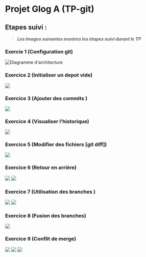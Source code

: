 # Projet Glog A (TP-git)

## Etapes suivi :

> ***Les Images suivantes montres les étapes suivi durant le TP***

### Exercie 1 (Configuration git)

![Diagramme d'architecture](./images/exo1%20[configuration].png)

### Exercice 2 (Initialiser un depot vide)

![](./images/exo2%20[initialisation%20du%20repo].png)

### Exercice 3 (Ajouter des commits )

![](./images/exo3%20[Ajout%20des%20fichier%20et%20commits].png)

### Exercice 4 (Visualiser l’historique)

![](./images/exo4%20[git%20log].png)

### Exercice 5 (Modifier des fichiers [git diff])

![](./images/exo5%20[difference].png)

### Exercice 6 (Retour en arrière)

![](./images/exo6-1%20[Annulation%20avec%20revert].png)
![](./images/exo6-2%20[Annulation%20avec%20reset].png)

### Exercice 7 (Utilisation des branches )

![](./images/exo7-1%20[creation%20de%20branche].png)
![](./images/exo7-2%20[creation%20fichier%20dans%20les%202%20branches].png)

### Exercice 8 (Fusion des branches)

![](./images/exo8%20[merge%20des%202%20branches].png)

### Exercice 9 (Conflit de merge)

![](./images/exo9-1%20[Creation%20de%20conflit%20dans%20les%202%20branches].png)
![](./images/exo9-2%20[conflit%20vu%20sur%20un%20editeur].png)
![](./images/exo9-3%20[Resolution%20du%20conflit].png)